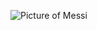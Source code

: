 ![Picture of Messi](https://forzaitalianfootball.com/2021/01/is-lionel-messi-the-best-footballer-of-all-time/)
